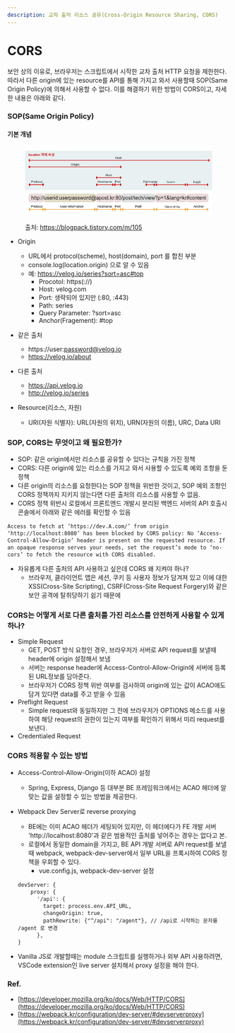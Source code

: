 ```yaml
---
description: 교차 출처 리소스 공유(Cross-Origin Resource Sharing, CORS)
---
```


# CORS

보안 상의 이유로, 브라우저는 스크립트에서 시작한 교차 출처 HTTP 요청을 제한한다. 따라서 다른 origin에 있는 resource를 API를 통해 가지고 와서 사용할때 SOP(Same Origin Policy)에 의해서 사용할 수 없다. 이를 해결하기 위한 방법이 CORS이고, 자세한 내용은 아래와 같다.

### SOP(Same Origin Policy)

#### 기본 개념

<figure><img src="../../.gitbook/assets/image (7) (1).png" alt=""><figcaption><p>출처: <a href="https://blogpack.tistory.com/m/105">https://blogpack.tistory.com/m/105</a></p></figcaption></figure>

* Origin
  * URL에서 protocol(scheme), host(domain), port 를 합친 부분
  * console.log(location.origin) 으로 알 수 있음
  * 예: https://velog.io/series?sort=asc#top
    * Procotol: https(://)
    * Host: velog.com
    * Port: 생략되어 있지만 (:80, :443)
    * Path: series
    * Query Parameter: ?sort=asc
    * Anchor(Fragement): #top
* 같은 출처
  * https://user:password@velog.io
  * https://velog.io/about
* 다른 출처
  * https://api.velog.io
  * http://velog.io/series
*   Resource(리소스, 자원)

    * URI(자원 식별자): URL(자원의 위치), URN(자원의 이름), URC, Data URI



### SOP, CORS는 무엇이고 왜 필요한가?

* SOP: 같은 origin에서만 리소스를 공유할 수 있다는 규칙을 가진 정책
* CORS: 다른 origin에 있는 리소스를 가지고 와서 사용할 수 있도록 예외 조항을 둔 정책
* 다른 origin의 리소스를 요청한다는 SOP 정책을 위반한 것이고, SOP 예외 조항인 CORS 정책까지 지키지 않는다면 다른 출처의 리소스를 사용할 수 없음.
* CORS 정책 위반시 로컬에서 프론트엔드 개발시 분리된 백엔드 서버의 API 호출시 콘솔에서 아래와 같은 에러를 확인할 수 있음

```
Access to fetch at ‘https://dev.A.com/’ from origin ‘http://localhost:8080’ has been blocked by CORS policy: No ‘Access-Control-Allow-Origin’ header is present on the requested resource. If an opaque response serves your needs, set the request’s mode to ‘no-cors’ to fetch the resource with CORS disabled.
```

* 자유롭게 다른 출처의 API 사용하고 싶은데 CORS 왜 지켜야 하나?
  * 브라우저, 클라이언트 앱은 세션, 쿠키 등 사용자 정보가 담겨져 있고 이에 대한 XSS(Cross-Site Scripting), CSRF(Cross-Site Request Forgery)와 같은 보안 공격에 탈취당하기 쉽기 때문에

### CORS는 어떻게 서로 다른 출처를 가진 리소스를 안전하게 사용할 수 있게 하나?

* Simple Request
  * GET, POST 방식 요청인 경우, 브라우저가 서버로 API request를 보낼때 header에 origin 설정해서 보냄
  * 서버는 response header에 Access-Control-Allow-Origin에 서버에 등록된 URL정보를 담아준다.
  * 브라우저가 CORS 정책 위반 여부를 검사하여 origin에 있는 값이 ACAO에도 담겨 있다면 data를 주고 받을 수 있음
* Preflight Request
  * Simple request와 동일하지만 그 전에 브라우저가 OPTIONS 메소드를 사용하여 해당 request의 권한이 있는지 여부를 확인하기 위해서 미리 request를 보낸다.
* Credentialed Request

### CORS 적용할 수 있는 방법

* Access-Control-Allow-Origin(이하 ACAO) 설정
  * Spring, Express, Django 등 대부분 BE 프레임워크에서는 ACAO 헤더에 알맞는 값을 설정할 수 있는 방법을 제공한다.
*   Webpack Dev Server로 reverse proxying

    * BE에는 이미 ACAO 헤더가 세팅되어 있지만, 이 헤더에다가 FE 개발 서버 'http://localhost:8080'과 같은 범용적인 출처를 넣어주는 경우는 없다고 본.
    * 로컬에서 동일한 domain을 가지고, BE API 개발 서버로 API request를 보낼때 webpack, webpack-dev-server에서 일부 URL을 프록시하여 CORS 정책을 우회할 수 있다.
      * vue.config.js, webpack-dev-server 설정

    ```
    devServer: {
        proxy: {
          '/api': {
            target: process.env.API_URL,
            changeOrigin: true,
            pathRewrite: {"^/api": "/agent"}, // /api로 시작하는 문자를 /agent 로 변경
          },
    }
    ```
* Vanilla JS로 개발할때는 module 스크립트를 실행하거나 외부 API 사용하려면, VSCode extension인 live server 설치해서 proxy 설정을 해야 한다.&#x20;

### Ref.

* [https://developer.mozilla.org/ko/docs/Web/HTTP/CORS](https://developer.mozilla.org/ko/docs/Web/HTTP/CORS)
* [https://webpack.kr/configuration/dev-server/#devserverproxy](https://webpack.kr/configuration/dev-server/#devserverproxy)
